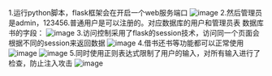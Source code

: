 1.运行python脚本，flask框架会在开启一个web服务端口
![image](https://github.com/user-attachments/assets/5e8752e2-feca-43fd-902a-a7b0d4551dc6)
2.然后管理员是admin，123456.普通用户是可以注册的。对应数据库的用户和管理员表
数据库书的字段：
![image](https://github.com/user-attachments/assets/fefe2d6f-72d5-4a31-9436-6748a9e78754)
3.访问控制采用了flask的session技术，访问同一个页面会根据不同的session来返回数据
![image](https://github.com/user-attachments/assets/ea68dc33-4106-4160-89f2-5036f38b1534)
4.借书还书等功能都可以正常使用
![image](https://github.com/user-attachments/assets/611bdbb8-36e8-4a52-a5ec-a55f20203327)
![image](https://github.com/user-attachments/assets/e4e2d542-b261-4fc8-8052-7f8bc7aff0f3)
5.同时使用正则表达式限制了用户的输入，对所有输入进行了检查，防止注入攻击
![image](https://github.com/user-attachments/assets/58bc4bab-9eef-4107-ac17-bbdda843762d)
